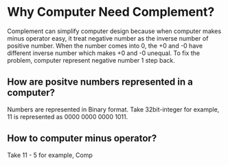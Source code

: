 # Why Computer Need Complement?
Complement can simplify computer design because when computer makes minus operator easy, it treat negative number as the inverse number of positive number. When the number comes into 0, 
the +0 and -0 have different inverse number which makes +0 and -0 unequal. To fix the problem, computer represent negative number 1 step back. 
## How are positve numbers represented in a computer? 
Numbers are represented in Binary format. Take 32bit-integer for example, 11 is represented as 0000 0000 0000 1011.
## How to computer minus operator?
Take 11 - 5 for example, Comp 
